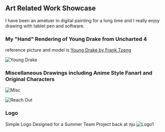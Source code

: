 ## Art Related Work Showcase

I have been an ametuer in digital painting for a long time and I really enjoy drawing with tablet pen and software.

### My "Hand" Rendering of Young Drake from Uncharted 4 
reference picture and model is [Young Drake by Frank Tzeng](https://www.artstation.com/artwork/eVBEY)

![Young Drake](http://imglf0.nosdn.127.net/img/L3pWV1luYk9ob2ZSQmlaYXZXdmdjbHpjakQvM1MvbXZWS09EbTN1OFZSVmtDMVlWSEp2OTNBPT0.png)

### Miscellaneous Drawings including Anime Style Fanart and Original Characters

![Misc](http://imglf.nosdn.127.net/img/L3pWV1luYk9ob2ZsMkRaSGNLMUg2RUR0SitIZUdueE5oSkNkQ2loWjFBVE9ncnVsOXlqZVpRPT0.png)

![Reach Out](http://imglf2.nosdn.127.net/img/L3pWV1luYk9ob2ZMb3pEOC9wdDU0L1BDUjlTK2hhdTdZemVqK3IrY0hhNTB0cWRWWDNLYnZRPT0.png)

### Logo 
Simple Logo Designed for a Summer Team Project back at nju
![Logo1](http://imglf1.nosdn.127.net/img/L3pWV1luYk9ob2ZsMkRaSGNLMUg2TS91WXQ5Zm5UU25UZjlwWU5iR0dHSnVVbkc4YjNNUWhnPT0.jpg)
